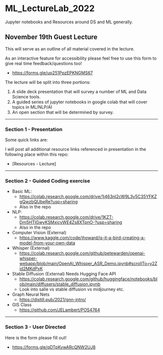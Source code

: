 # ML_LectureLab_2022
Jupyter notebooks and Resources around DS and ML generally.

## November 19th Guest Lecture
This will serve as an outline of all material covered in the lecture. 

As an interactive feature for accessibility please feel free to use this form to give real time feedback/questions too!
* https://forms.gle/up251PpzEPKNGMS67


The lecture will be split into three portions: 
1. A slide deck presentation that will survey a number of ML and Data Science tools.
2. A guided series of jupyter notebooks in google colab that will cover topics in ML/NLP/AI
3. An open section that will be determined by survey. 

--------

### Section 1 - Presentation
Some quick links are:

I will post all additional resource links referenced in presentation in the following place within this repo:
- [Resources - Lecture]

--------

### Section 2 - Guided Coding exercise

- Basic ML:
    - https://colab.research.google.com/drive/1j463nl2cW9L3y5C35YFKZgQwzbQUbeRe?usp=sharing
    - Also in the repo
- NLP:
    - https://colab.research.google.com/drive/1KZT-Dm5HTIGwyKSMxicyWE4Zs8XTpnO-?usp=sharing
    - Also in the repo
- Computer Vision (External)
    - https://www.kaggle.com/code/jhoward/is-it-a-bird-creating-a-model-from-your-own-data
- Whisper (External)  
    - https://colab.research.google.com/github/petewarden/openai-whisper-webapp/blob/main/OpenAI_Whisper_ASR_Demo.ipynb#scrollTo=y2Zid2MKdPxK
- Stable Diffusion (External) Needs Hugging Face API
    - https://colab.research.google.com/github/huggingface/notebooks/blob/main/diffusers/stable_diffusion.ipynb
    - Look into salle vs stable diffusion vs midjourney etc.
- Graph Neural Nets
    - https://distill.pub/2021/gnn-intro/
- GIS Class
    - https://github.com/JELambert/POS4764


---------

### Section 3 - User Directed

Here is the form please fill out!
* https://forms.gle/qDTpKywARcQNW2UJ8
